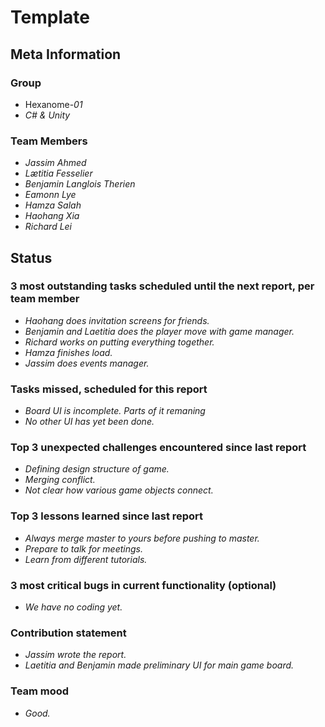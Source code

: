 # Template

## Meta Information

### Group

 * Hexanome-*01*
 * *C# & Unity*

### Team Members

 * *Jassim Ahmed*
 * *Lætitia Fesselier*
 * *Benjamin Langlois Therien*
 * *Eamonn Lye*
 * *Hamza Salah*
 * *Haohang Xia*
 * *Richard Lei*

## Status

### 3 most outstanding tasks scheduled until the next report, per team member

* *Haohang does invitation screens for friends.*
* *Benjamin and Laetitia does the player move with game manager.*
* *Richard works on putting everything together.* 
* *Hamza finishes load.*
* *Jassim does events manager.*

### Tasks missed, scheduled for this report


 * *Board UI is incomplete. Parts of it remaning*
 * *No other UI has yet been done.*

### Top 3 unexpected challenges encountered since last report

* *Defining design structure of game.*
* *Merging conflict.*
* *Not clear how various game objects connect.*
 
### Top 3 lessons learned since last report

* *Always merge master to yours before pushing to master.*
* *Prepare to talk for meetings.* 
* *Learn from different tutorials.*


### 3 most critical bugs in current functionality (optional)

 * *We have no coding yet.*

### Contribution statement

* *Jassim wrote the report.* 
* *Laetitia and Benjamin made preliminary UI for main game board.*

### Team mood

 * *Good.*

